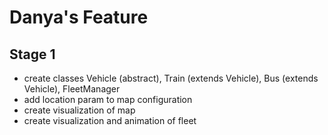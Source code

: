 # Danya's Feature 

## Stage 1 

- create classes Vehicle (abstract), Train (extends Vehicle), Bus (extends Vehicle), FleetManager
- add location param to map configuration 
- create visualization of map 
- create visualization and animation of fleet